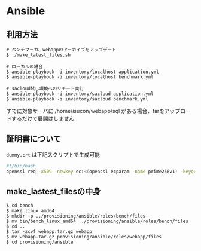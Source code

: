 # Ansible

## 利用方法

```
# ベンチマーカ、webappのアーカイブをアップデート　
$ ./make_latest_files.sh

# ローカルの場合
$ ansible-playbook -i inventory/localhost application.yml
$ ansible-playbook -i inventory/localhost benchmark.yml

# sacloud試し環境へのリモート実行
$ ansible-playbook -i inventory/sacloud application.yml
$ ansible-playbook -i inventory/sacloud benchmark.yml

```

すでに対象サーバに /home/isucon/webapp/sql がある場合、tarをアップロードするだけで展開はしません

## 証明書について

`dummy.crt` は下記スクリプトで生成可能

```bash
#!/bin/bash
openssl req -x509 -newkey ec:<(openssl ecparam -name prime256v1) -keyout server.key -out server.crt -days 365 -nodes -subj "/CN=isucon.net"
```

## make_lastest_filesの中身

```
$ cd bench
$ make linux_amd64
$ mkdir -p ../provisioning/ansible/roles/bench/files
$ mv bin/bench_linux_amd64 ../provisioning/ansible/roles/bench/files
$ cd ..
$ tar -zcvf webapp.tar.gz webapp
$ mv webapp.tar.gz provisioning/ansible/roles/webapp/files
$ cd provisioning/ansible
```
